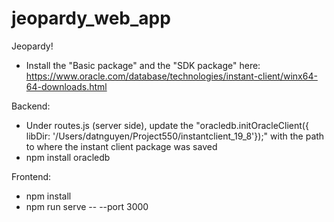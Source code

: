 # jeopardy_web_app
Jeopardy!

- Install the "Basic package" and the "SDK package" here: https://www.oracle.com/database/technologies/instant-client/winx64-64-downloads.html

Backend:
- Under routes.js (server side), update the "oracledb.initOracleClient({ libDir: '/Users/datnguyen/Project550/instantclient_19_8'});" with the path to where the instant client package was saved
- npm install oracledb

Frontend:
- npm install
- npm run serve -- --port 3000
